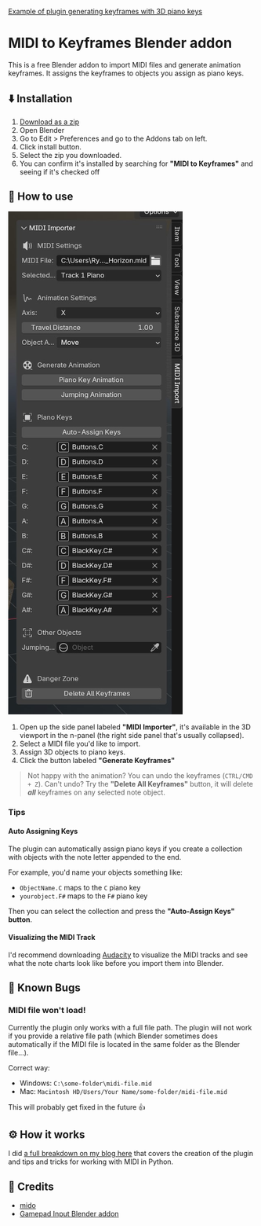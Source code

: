 [Example of plugin generating keyframes with 3D piano keys](https://github.com/user-attachments/assets/dc90301c-569a-493f-a6f9-35798aeb086b)

# MIDI to Keyframes Blender addon

This is a free Blender addon to import MIDI files and generate animation keyframes. It assigns the keyframes to objects you assign as piano keys.

## ⬇️ Installation

1. [Download as a zip](https://github.com/whoisryosuke/blender-midi-keyframes/archive/refs/heads/main.zip)
1. Open Blender
1. Go to Edit > Preferences and go to the Addons tab on left.
1. Click install button.
1. Select the zip you downloaded.
1. You can confirm it's installed by searching for **"MIDI to Keyframes"** and seeing if it's checked off

## 🔰 How to use

![The plugin panel inside Blender](/docs/screenshots/plugin-panel.jpg)

1. Open up the side panel labeled **"MIDI Importer"**, it's available in the 3D viewport in the n-panel (the right side panel that's usually collapsed).
1. Select a MIDI file you'd like to import.
1. Assign 3D objects to piano keys.
1. Click the button labeled **"Generate Keyframes"**

> Not happy with the animation? You can undo the keyframes (`CTRL/CMD + Z`). Can't undo? Try the **"Delete All Keyframes"** button, it will delete **_all_** keyframes on any selected note object.

### Tips

#### Auto Assigning Keys

The plugin can automatically assign piano keys if you create a collection with objects with the note letter appended to the end.

For example, you'd name your objects something like:

- `ObjectName.C` maps to the `C` piano key
- `yourobject.F#` maps to the `F#` piano key

Then you can select the collection and press the **"Auto-Assign Keys" button**.

#### Visualizing the MIDI Track

I'd recommend downloading [Audacity](https://www.audacityteam.org/) to visualize the MIDI tracks and see what the note charts look like before you import them into Blender.

## 🐛 Known Bugs

### MIDI file won't load!

Currently the plugin only works with a full file path. The plugin will not work if you provide a relative file path (which Blender sometimes does automatically if the MIDI file is located in the same folder as the Blender file...).

Correct way:

- Windows: `C:\some-folder\midi-file.mid`
- Mac: `Macintosh HD/Users/Your Name/some-folder/midi-file.mid`

This will probably get fixed in the future 👍

## ⚙️ How it works

I did [a full breakdown on my blog here](https://whoisryosuke.com/blog/2024/midi-powered-animations-in-blender) that covers the creation of the plugin and tips and tricks for working with MIDI in Python.

## 💪 Credits

- [mido](https://github.com/mido/mido)
- [Gamepad Input Blender addon](https://github.com/whoisryosuke/blender-gamepad)
